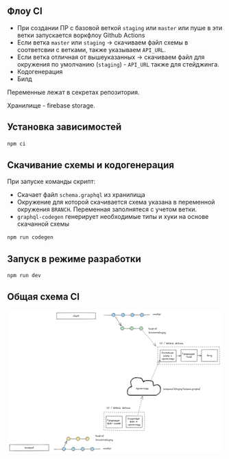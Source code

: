 ## Флоу CI
- При создании ПР с базовой веткой `staging` или `master` или пуше в эти ветки запускается воркфлоу Github Actions
- Если ветка `master` или `staging` -> скачиваем файл схемы в соответсвии с ветками, также указываем `API_URL`.
- Если ветка отличная от вышеуказанных -> скачиваем файл для окружения по умолчанию (`staging`) - `API_URL` также для стейджинга.
- Кодогенерация
- Билд

Переменные лежат в секретах репозитория.

Хранилище - firebase storage.

## Установка зависимостей

```sh
npm ci
```

## Скачивание схемы и кодогенерация

При запуске команды скрипт:

- Скачает файл `schema.graphql` из хранилища
- Окружение для которой скачивается схема указана в переменной окружения `BRANCH`. Переменная заполнятеся с учетом ветки.
- `graphql-codegen` генерирует необходимые типы и хуки на основе скачанной схемы

```sh
npm run codegen
```

## Запуск в режиме разработки

```sh
npm run dev
```
## Общая схема CI
![schema](./docs/flow.jpg)